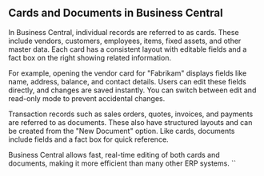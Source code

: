 ## Cards and Documents in Business Central

In Business Central, individual records are referred to as cards. These include vendors, customers, employees, items, fixed assets, and other master data. Each card has a consistent layout with editable fields and a fact box on the right showing related information.

For example, opening the vendor card for "Fabrikam" displays fields like name, address, balance, and contact details. Users can edit these fields directly, and changes are saved instantly. You can switch between edit and read-only mode to prevent accidental changes.

Transaction records such as sales orders, quotes, invoices, and payments are referred to as documents. These also have structured layouts and can be created from the "New Document" option. Like cards, documents include fields and a fact box for quick reference.

Business Central allows fast, real-time editing of both cards and documents, making it more efficient than many other ERP systems.
``